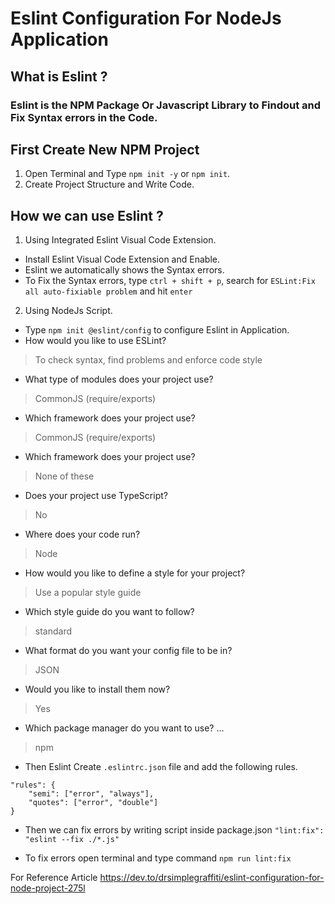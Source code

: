 # Eslint Configuration For NodeJs Application 

## What is Eslint ?
### Eslint is the NPM Package Or Javascript Library to Findout and Fix Syntax errors in the Code.

## First Create New NPM Project
1. Open Terminal and Type `npm init -y` or `npm init`.
2. Create Project Structure and Write Code.


## How we can use Eslint ?
1. Using Integrated Eslint Visual Code Extension.
- Install Eslint Visual Code Extension and Enable.
- Eslint we automatically shows the Syntax errors.
- To Fix the Syntax errors, type `ctrl + shift + p`, search for  `ESLint:Fix all auto-fixiable problem` and hit `enter`
2. Using NodeJs Script. 
- Type `npm init @eslint/config` to configure Eslint in Application.
- How would you like to use ESLint?
> To check syntax, find problems and enforce code style
- What type of modules does your project use?
> CommonJS (require/exports)
- Which framework does your project use?
> CommonJS (require/exports)
- Which framework does your project use?
> None of these
- Does your project use TypeScript?
> No
- Where does your code run?
> Node
- How would you like to define a style for your project?
> Use a popular style guide
- Which style guide do you want to follow?
> standard
- What format do you want your config file to be in? 
> JSON
- Would you like to install them now?
> Yes
- Which package manager do you want to use? ...
>npm

- Then Eslint Create `.eslintrc.json` file and add the following rules.
```
"rules": {
    "semi": ["error", "always"],
    "quotes": ["error", "double"]    
}
```

- Then we can fix errors by writing script inside package.json `"lint:fix": "eslint --fix ./*.js"`

- To fix errors open terminal and type command `npm run lint:fix`


 For Reference Article https://dev.to/drsimplegraffiti/eslint-configuration-for-node-project-275l